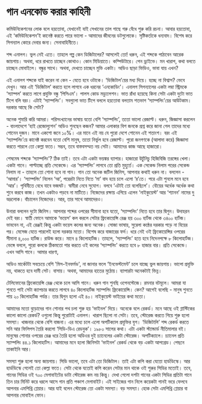 # গান এনকোড করার কাহিনী

কমিউনিকেশনের লোক বলে হয়তোবা, যেখানেই যাই সেখানের তাল গাছে গরু বেঁধে শুরু করি রচনা। আবার হয়তোবা, এই ‘কমিউনিকেশন’ই কানেক্ট করতে পারে ভালো - আমাদের জীবনের ডটগুলোকে। সৃষ্টিকর্তাকে ধন্যবাদ। বিশেষ করে সিগন্যাল কোরে দেবার জন্য। সেনাবাহিনীতে। 

শব্দ এনালগ। ভুল নেই এতে। তাহলে গল্প কেন ডিজিটালের? আসলেই তো! ধরুন, এই শব্দকে পাঠাবেন আরেক জায়গায়। অথবা, ধরে রাখতে চাচ্ছেন কোথাও। কোন মিডিয়াতে। কম্পিউটারে। পেন ড্রাইভে। মন খারাপ, কথা বলতে চাচ্ছেন মোবাইলে। বন্ধুর সাথে। অথবা, দেখতে চাচ্ছেন মুভি একটা। অডিও ছাড়া ভিডিও, ভাবা যায় এখন?    

এই এনালগ শব্দকে যাই করেন না কেন - যেতে হবে ওটাকে। ‘ডিজিটাল’য়ের মধ্য দিয়ে। হচ্ছে না বিশ্বাস? ভেবে দেখুন। আর এই ‘ডিজিটাল’ করতে হলে লাগবে এক ধরনের ‘এনকোডিং’। এনালগ সিগন্যালের একটা লম্বা স্ট্রিমকে ‘স্যাম্পল’ করতে লাগে প্রযুক্তি বন্ধু ‘পিসিএম’। পালস কোড মড্যুলেশন। ভাত রাঁধা হয়েছে কিনা সেটা একটা দুটো ভাত টিপে বলি বরং। এটাই ‘স্যাম্পলিং’। সবগুলো ভাত টিপে বললে হয়তোবা বলতাম শতভাগ ‘স্যাম্পলিং’য়ের আউটকাম। দরকার আছে কি সেটা? 

অনেক শুমারি করি আমরা। পরিসংখ্যানের ভাষায় যতো বেশি ‘স্যাম্পলিং’, ততো ভালো রেজাল্ট। ধরুন, জিজ্ঞাসা করলেন - বাংলাদেশে ‘হাই রেজোল্যুশন’ অডিও শুনছেন কজন? আমার এলাকার বিশ জনকে প্রশ্ন করে জানা গেল তাদের মধ্যে শোনেন দুজন। মানে একশো জনে ১০%। এর মানে এই নয় যে পুরো দেশে শোনেন এই শতাংশ। বরং এই ‘স্যাম্পলিং’য়ে কানেক্ট করবেন যতো বেশি মানুষ, ততো নির্ভুল হবে রেজাল্ট। পুরো জনগণকে \(আলাদা করে\) জিজ্ঞাসা করতে পারলে তো কেল্লা ফতে। সম্ভব, তবে বাস্তবসম্মত নয় সেটা। আমাদের কাজ আছে হাজারো। 

শেষমেষ শব্দকে ‘স্যাম্পলিং’? ঠিক তাই। তবে এটা একটা ভয়ঙ্কর ব্যাপার। হাজারো উচুঁনিচু হিজিবিজি তরঙ্গের খেলা। একটা গানে। পাল্টাচ্ছে প্রতি সেকেন্ডে। এর ‘স্যাম্পলিং’ লাগবে তো প্রতি মুহুর্তে। এক সেকেন্ড নিলাম পরের সেকেন্ড নিলাম না - তাহলে তো শোনা হবে না গান। গান তো অনেক জটিল জিনিস, আপনার কথাই ধরুন না। বললেন - ‘আমার’। ‘স্যাম্পলিং’ নিলেন ‘আ’, পরেরটা নিতে নিতে ‘মা’ বাদ হয়ে চলে এলো ‘র’তে। পরে এটা শুনলে মনে হবে ‘আর’। পৃথিবীতে বেধে যাবে ভজঘট। স্বামীরা নেবে সুযোগ। বলবে ‘এটাই তো বলেছিলে’। বৌয়ের অর্ধেক অর্ধেক কথা শুনে করবে কাজ। তখন একটাও পড়বে না মাটিতে। নিজেদের রক্ষায় এগিয়ে এলেন ‘নাইকুয়েস্ট’ আর ‘শ্যানন’ নামের দু ভদ্রলোক। বাঁচালেন নিজেদের। আর, তার সাথে আমাদেরও। 

উনারা বললেন দুটো জিনিস। আপনার শব্দের ওপরের সীমানা হবে যতো, ‘স্যাম্পলিং’ নিতে হবে তার দ্বিগুন। উদাহরন দেই বরং। স্বাতী ফোনে  আমাকে ‘ভয়েস’ কল করলে সেটার ফ্রিকোয়েন্সি রেঞ্জ হয় ৩০০ হার্টজ থেকে ৩৪০০ হার্টজ। ভাববেন না, এই রেঞ্জই কিন্তু একটা ভয়েস কলের জন্য অনেক। সোজা ভাষায়, সুরেলা কন্ঠের দরকার পড়ে না বিয়ের পর। মেসেজ যেতে পারলেই হলো  দরকার মতো। বিশেষ করে বাজারের ফর্দ। ধরে নেই ওই ফ্রিকোয়েন্সির ওপরের সীমানা ৪,০০০ হার্টজ। রাউন্ড করে। মানে ৪ কিলোহার্টজ। তাহলে, ‘স্যাম্পলিং’ হতে হবে নিদেনপক্ষে ৮ কিলোহার্টজ। ভেঙ্গে বললে, পুরো কলকে ঠিকমতো পার করতে ওই কলের ‘স্যাম্পলিং’ করতে হবে ৮ হাজার বার। প্রতি সেকেন্ডে। এখন আসি গানে। আমার ধারণা,

অডিও মার্কেটটা সবচেয়ে বেশি 'মিস-ইনফর্মড', না জানার ফলে ‘ইনভেস্টমেন্ট’ চলে যাচ্ছে ভুল জায়গায়। ভালো প্রযুক্তি নয়, থাকতে হবে দামী সেট। বাসায়। অথবা, আমাদের হাতের মুঠোয়। ব্যাপারটা অনেকটাই ভিন্ন। 

টেলিফোনের ফ্রিকোয়েন্সি রেঞ্জ থেকে চলে আসি গানে। ধরুন গান শুনছি ওপেনস্টেজে। রমনার বটমূলে। আমরা যা শুনতে পাই সেটা ক্যাপচার করতে লাগবে ৪০ কিলোহার্টজ স্যাম্পলিং ফ্রিকোয়েন্সি। কেন? আগেই বলেছি - মানুষ শুনতে পায় ২০ কিলোহার্টজ  পর্যন্ত। তার দ্বিগুন হলো এই ৪০। নাইকুয়েস্ট ভাইয়ের কথা মতো। 

আমাদের মতো বুড়োদের গান শোনার পথ চলা শুরু হয় ‘ভাইনল’ দিয়ে। অনেকে বলে রেকর্ড। মনে আছে ওই প্লাস্টিকের কালো কালো রেকর্ড? ওগুলো কিন্তু পুরোটাই এনালগ। খারাপ ছিলো না সেটা। তবে, স্টোরেজ করতে গিয়ে শুরু হলো সমস্যা। খাজনার থেকে বেশি বাজনা। এর মধ্যে চলে এলো অপটিক্যাল প্রযুক্তির যুগ। ‘ডিজিটালি’ শব্দ রেকর্ড করতে সনি আর ফিলিপস তৈরি করলো ‘সিডি-ডিএ রেডবুক’। ১৯৮০ সালের কথা। এটা একটা স্ট্যান্ডার্ড নীতিমালার বই। মানুষের শোনার ওপরের রেঞ্জ ধরে তৈরি হলো অডিওর দুই চ্যানেলের একটা স্টোরেজ। অপটিক্যালে। চ্যানেল প্রতি স্যাম্পলিং ৪৪.১ কিলোহার্টস। আমাদের মনে হলো জিনিসটা ‘ভাইনল’ রেকর্ড থেকে বড় একটা আপগ্রেড। পেছনে তাকাইনি আর। 

সমস্যা শুরু হলো অন্য জায়গায়। সিডি ভালো, তবে এটা তো ডিজিটাল। তাই এটা কপি করা যেতো হার্ডডিস্কে। আর হার্ডডিস্কে গেলেই তো কেল্লা ফতে। সেটা থেকে যতোই কপি করেন সেটার মান থাকে ওই শুরুর সিডির মতোই। তবে, গানের সিডির ওই ৭০০ মেগাবাইটের ডাটা স্টোরেজ কম নয় কিন্তু। দেখা গেলো দশটা গানের একটা সিডির প্রতিটা গানে তিন চার মিনিট করে ধরলে আসে গান প্রতি পঞ্চাশ মেগাবাইট। এই সাইজের গান নিলে কয়েকটা গানই ভরে ফেলবে আপনার এমপিথ্রি প্লেয়ার। আর যাই বলেন স্টোরেজ তো একটা সমস্যা। বড় সমস্যা। হোক সেটা এমপিথ্রি প্লেয়ার বা আপনার মোবাইল ফোন।



